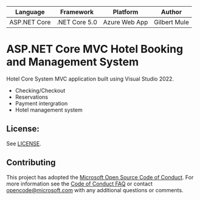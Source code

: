 | Language | Framework | Platform | Author |
| -------- | -------- |--------|--------|
| ASP.NET Core | .NET Core 5.0 | Azure Web App | Gilbert Mule


# ASP.NET Core MVC Hotel Booking and Management System 

Hotel Core System MVC application built using Visual Studio 2022.
- Checking/Checkout
- Reservations
- Payment intergration
- Hotel management system

## License:
See [LICENSE](LICENSE).


## Contributing
This project has adopted the [Microsoft Open Source Code of Conduct](https://opensource.microsoft.com/codeofconduct/).
For more information see the [Code of Conduct FAQ](https://opensource.microsoft.com/codeofconduct/faq/) or
contact [opencode@microsoft.com](mailto:opencode@microsoft.com) with any additional questions or comments.

